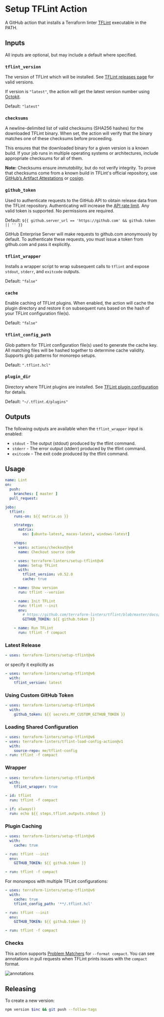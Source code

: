# Setup TFLint Action

A GitHub action that installs a Terraform linter [TFLint](https://github.com/terraform-linters/tflint) executable in the PATH.

## Inputs

All inputs are optional, but may include a default where specified.

### `tflint_version`

The version of TFLint which will be installed. See [TFLint releases page](https://github.com/terraform-linters/tflint/releases) for valid versions.

If version is `"latest"`, the action will get the latest version number using [Octokit](https://octokit.github.io/rest.js/).

Default: `"latest"`

### `checksums`

A newline-delimited list of valid checksums (SHA256 hashes) for the downloaded TFLint binary. When set, the action will verify that the binary matches one of these checksums before proceeding.

This ensures that the downloaded binary for a given version is a known build. If your job runs in multiple operating systems or architectures, include appropriate checksums for all of them.

**Note:** Checksums ensure _immutability_, but do not verify integrity. To prove that checksums come from a known build in TFLint's official repository, use [GitHub’s Artifact Attestations](https://github.com/terraform-linters/tflint?tab=readme-ov-file#github-cli-recommended) or [cosign](https://github.com/terraform-linters/tflint?tab=readme-ov-file#cosign).


### `github_token`

Used to authenticate requests to the GitHub API to obtain release data from the TFLint repository. Authenticating will increase the [API rate limit](https://developer.github.com/v3/#rate-limiting). Any valid token is supported. No permissions are required.

Default: `${{ github.server_url == 'https://github.com' && github.token || '' }}`

GitHub Enterprise Server will make requests to github.com anonymously by default. To authenticate these requests, you must issue a token from github.com and pass it explicitly.

### `tflint_wrapper`

Installs a wrapper script to wrap subsequent calls to `tflint` and expose `stdout`, `stderr`, and `exitcode` outputs.

Default: `"false"`

### `cache`

Enable caching of TFLint plugins. When enabled, the action will cache the plugin directory and restore it on subsequent runs based on the hash of your TFLint configuration file(s).

Default: `"false"`

### `tflint_config_path`

Glob pattern for TFLint configuration file(s) used to generate the cache key. All matching files will be hashed together to determine cache validity. Supports glob patterns for monorepo setups.

Default: `".tflint.hcl"`

### `plugin_dir`

Directory where TFLint plugins are installed. See [TFLint plugin configuration](https://github.com/terraform-linters/tflint/blob/master/docs/user-guide/config.md#plugin-directory) for details.

Default: `"~/.tflint.d/plugins"`

## Outputs

The following outputs are available when the `tflint_wrapper` input is enabled:

- `stdout` - The output (stdout) produced by the tflint command.
- `stderr` - The error output (stderr) produced by the tflint command.
- `exitcode` - The exit code produced by the tflint command.

## Usage

```yaml
name: Lint
on:
  push:
    branches: [ master ]
  pull_request:

jobs:
  tflint:
    runs-on: ${{ matrix.os }}

    strategy:
      matrix:
        os: [ubuntu-latest, macos-latest, windows-latest]

    steps:
    - uses: actions/checkout@v4
      name: Checkout source code

    - uses: terraform-linters/setup-tflint@v6
      name: Setup TFLint
      with:
        tflint_version: v0.52.0
        cache: true

    - name: Show version
      run: tflint --version

    - name: Init TFLint
      run: tflint --init
      env:
        # https://github.com/terraform-linters/tflint/blob/master/docs/user-guide/plugins.md#avoiding-rate-limiting
        GITHUB_TOKEN: ${{ github.token }}

    - name: Run TFLint
      run: tflint -f compact
```

### Latest Release

```yaml
- uses: terraform-linters/setup-tflint@v6
```
or specify it explicitly as
```yaml
- uses: terraform-linters/setup-tflint@v6
  with:
    tflint_version: latest
```

### Using Custom GitHub Token

```yaml
- uses: terraform-linters/setup-tflint@v6
  with:
    github_token: ${{ secrets.MY_CUSTOM_GITHUB_TOKEN }}
```

### Loading Shared Configuration

```yaml
- uses: terraform-linters/setup-tflint@v6
- uses: terraform-linters/tflint-load-config-action@v1
  with:
    source-repo: me/tflint-config
- run: tflint -f compact
```

### Wrapper

```yaml
- uses: terraform-linters/setup-tflint@v6
  with:
    tflint_wrapper: true

- id: tflint
  run: tflint -f compact

- if: always()
  run: echo ${{ steps.tflint.outputs.stdout }}
```

### Plugin Caching

```yaml
- uses: terraform-linters/setup-tflint@v6
  with:
    cache: true

- run: tflint --init
  env:
    GITHUB_TOKEN: ${{ github.token }}

- run: tflint -f compact
```

For monorepos with multiple TFLint configurations:

```yaml
- uses: terraform-linters/setup-tflint@v6
  with:
    cache: true
    tflint_config_path: '**/.tflint.hcl'

- run: tflint --init
  env:
    GITHUB_TOKEN: ${{ github.token }}

- run: tflint -f compact
```

### Checks

This action supports [Problem Matchers](https://github.com/actions/toolkit/blob/main/docs/problem-matchers.md) for `--format compact`. You can see annotations in pull requests when TFLint prints issues with the `compact` format.

![annotations](annotations.png)

## Releasing

To create a new version:

```sh
npm version $inc && git push --follow-tags
```
